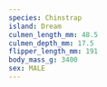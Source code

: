 ```yaml
---
species: Chinstrap
island: Dream
culmen_length_mm: 48.5
culmen_depth_mm: 17.5
flipper_length_mm: 191
body_mass_g: 3400
sex: MALE
---
```

